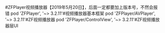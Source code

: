
#ZFPlayer视频播放器【2019年5月20日】，后面一定都要加上版本号，不然会报错
pod 'ZFPlayer', '~> 3.2.11'#视频播放器基本框架
pod 'ZFPlayer/AVPlayer', '~> 3.2.11'#ZF视频播放器
pod 'ZFPlayer/ControlView', '~> 3.2.11'#ZF视频播放器层UI
